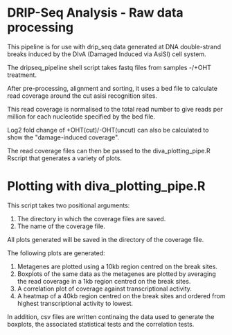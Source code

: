 # DRIP-Seq Analysis - Raw data processing 

This pipeline is for use with drip_seq data generated at DNA double-strand breaks induced by the DIvA (Damaged Induced via AsiSI) cell system.

The dripseq_pipeline shell script takes fastq files from samples -/+OHT treatment.

After pre-processing, alignment and sorting, it uses a bed file to calculate read coverage around the cut asisi recognition sites.

This read coverage is normalised to the total read number to give reads per million for each nucleotide specified by the bed file.

Log2 fold change of +OHT(cut)/-OHT(uncut) can also be calculated to show the "damage-induced coverage".

The read coverage files can then be passed to the diva_plotting_pipe.R Rscript that generates a variety of plots.

# Plotting with diva_plotting_pipe.R

This script takes two positional arguments:
1. The directory in which the coverage files are saved.
2. The name of the coverage file.

All plots generated will be saved in the directory of the coverage file.

The following plots are generated:
1. Metagenes are plotted using a 10kb region centred on the break sites.
2. Boxplots of the same data as the metagenes are plotted by averaging the read coverage in a 1kb region centred on the break sites.
3. A correlation plot of coverage against transcriptional activity.
4. A heatmap of a 40kb region centred on the break sites and ordered from highest transcriptional activity to lowest. 

In addition, csv files are written continaing the data used to generate the boxplots, the associated statistical tests and the correlation tests.
